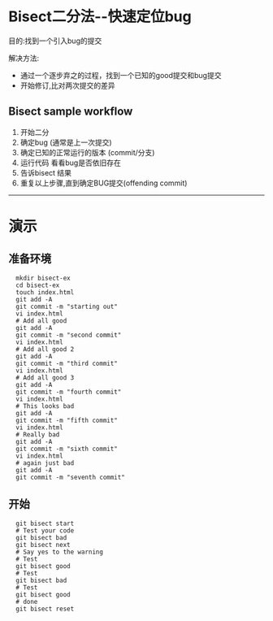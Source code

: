 # Bisect二分法--快速定位bug

目的:找到一个引入bug的提交 

解决方法:

- 通过一个逐步弃之的过程，找到一个已知的good提交和bug提交
- 开始修订,比对两次提交的差异

## Bisect sample workflow

1. 开始二分
2. 确定bug (通常是上一次提交)
3. 确定已知的正常运行的版本 (commit/分支)
4. 运行代码 看看bug是否依旧存在
5. 告诉bisect 结果
6. 重复以上步骤,直到确定BUG提交(offending commit)

---------

# 演示

## 准备环境

```shell
  mkdir bisect-ex
  cd bisect-ex
  touch index.html
  git add -A
  git commit -m "starting out"
  vi index.html
  # Add all good
  git add -A
  git commit -m "second commit"
  vi index.html
  # Add all good 2
  git add -A
  git commit -m "third commit"
  vi index.html
  # Add all good 3
  git add -A
  git commit -m "fourth commit"
  vi index.html
  # This looks bad
  git add -A
  git commit -m "fifth commit"
  vi index.html
  # Really bad
  git add -A
  git commit -m "sixth commit"
  vi index.html
  # again just bad
  git add -A
  git commit -m "seventh commit"
```

## 开始

```shell
  git bisect start
  # Test your code
  git bisect bad
  git bisect next
  # Say yes to the warning
  # Test
  git bisect good
  # Test
  git bisect bad
  # Test
  git bisect good
  # done
  git bisect reset
```